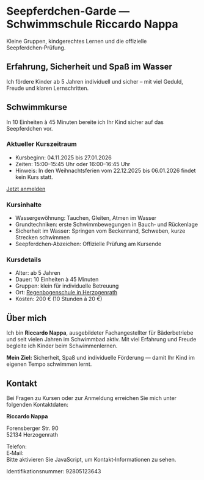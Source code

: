 # Seepferdchen‑Garde — Schwimmschule Riccardo Nappa

Kleine Gruppen, kindgerechtes Lernen und die offizielle Seepferdchen‑Prüfung.

## Erfahrung, Sicherheit und Spaß im Wasser

Ich fördere Kinder ab 5 Jahren individuell und sicher – mit viel Geduld, Freude und klaren Lernschritten.

## Schwimmkurse

In 10&nbsp;Einheiten à 45&nbsp;Minuten bereite ich Ihr Kind sicher auf das Seepferdchen vor.

### Aktueller Kurszeitraum

- Kursbeginn: 04.11.2025 bis 27.01.2026
- Zeiten: 15:00–15:45 Uhr oder 16:00–16:45 Uhr
- Hinweis: In den Weihnachtsferien vom 22.12.2025 bis 06.01.2026 findet kein Kurs statt.

[Jetzt anmelden](/anmeldung)

### Kursinhalte

- Wassergewöhnung: Tauchen, Gleiten, Atmen im Wasser
- Grundtechniken: erste Schwimmbewegungen in Bauch‑ und Rückenlage
- Sicherheit im Wasser: Springen vom Beckenrand, Schweben, kurze Strecken schwimmen
- Seepferdchen‑Abzeichen: Offizielle Prüfung am Kursende

### Kursdetails

- Alter: ab 5&nbsp;Jahren
- Dauer: 10&nbsp;Einheiten à 45&nbsp;Minuten
- Gruppen: klein für individuelle Betreuung
- Ort: [Regenbogenschule in Herzogenrath](https://maps.app.goo.gl/dDAyGnimfYUQYJHU9)
- Kosten: 200&nbsp;€ (10 Stunden à 20&nbsp;€)

## Über mich

Ich bin **Riccardo Nappa**, ausgebildeter Fachangestellter für Bäderbetriebe und seit vielen Jahren im Schwimmbad aktiv. Mit viel Erfahrung und Freude begleite ich Kinder beim Schwimmenlernen.

**Mein Ziel:** Sicherheit, Spaß und individuelle Förderung — damit Ihr Kind im eigenen Tempo schwimmen lernt.

## Kontakt

Bei Fragen zu Kursen oder zur Anmeldung erreichen Sie mich unter folgenden Kontaktdaten:

**Riccardo Nappa**

Forensberger Str. 90  
52134 Herzogenrath

Telefon: <span id="contact-phone" class="tap-target"></span>&nbsp;<span id="contact-whatsapp" class="tap-target text-decoration-none"></span>  
E‑Mail: <span id="contact-email" class="tap-target"></span>  
<noscript>Bitte aktivieren Sie JavaScript, um Kontakt‑Informationen zu sehen.</noscript>

Identifikationsnummer: 92805123643
